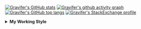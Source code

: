 <!--
**Gravifer/Gravifer** is a ✨ _special_ ✨ repository because its `README.md` (this file) appears on your GitHub profile.

Here are some ideas to get you started:

- 🔭 I’m currently working on ...
- 🌱 I’m currently learning ...
- 👯 I’m looking to collaborate on ...
- 🤔 I’m looking for help with ...
- 💬 Ask me about ...
- 📫 How to reach me: ...
- 😄 Pronouns: ...
- ⚡ Fun fact: ...
-->

<!-- ![Metrics](https://github.com/my-github-user/my-github-user/blob/main/github-metrics.svg) -->

<!-- [![Gravifer's GitHub Streak](https://github-readme-streak-stats.herokuapp.com/?user=Gravifer&theme=default&background=ffffff0a&border=00000000&stroke=80808080&currStreakNum=808080&sideNums=808080&sideLabels=808080&dates=808080)](https://github.com/DenverCoder1/github-readme-streak-stats) -->
<!-- [![Contribution Stats](https://github-contribution-stats.vercel.app/api/?username=Gravifer)](https://github.com/LordDashMe/github-contribution-stats/)  -->
[![Gravifer's GitHub stats](https://github-readme-stats.vercel.app/api?username=Gravifer&theme=default&bg_color=ffffff0a&text_color=808080&hide_border=true&show_icons=true&count_private=true)](https://github.com/anuraghazra/github-readme-stats)
[![Gravifer's github activity graph](https://activity-graph.herokuapp.com/graph?username=Gravifer&bg_color=ffffff0a&color=3080ed&line=5094f0&point=4d72f2&hide_border=true)](https://github.com/ashutosh00710/github-readme-activity-graph)
[![Gravifer's GitHub top langs](https://github-readme-stats.vercel.app/api/top-langs/?username=Gravifer&theme=default&bg_color=ffffff0a&text_color=808080&hide_border=true&show_icons=true&count_private=true&layout=compact)](https://github.com/anuraghazra/github-readme-stats)
[![Gravifer's StackExchange profile](https://stackexchange.com/users/flair/18316138.png?theme=clean)](https://mathematica.stackexchange.com/users/72025)
<!-- [![Visitors](https://visitor-badge.glitch.me/badge?page_id=Gravifer.Gravifer)](https://github.com/Gravifer/) -->
<!-- <div itemscope itemtype="https://schema.org/Person"><a itemprop="sameAs" content="https://orcid.org/0000-0003-0337-9274" href="https://orcid.org/0000-0003-0337-9274" target="orcid.widget" rel="me noopener noreferrer" style="vertical-align:top;"><img src="https://orcid.org/sites/default/files/images/orcid_16x16.png" style="width:1em;margin-right:.5em;" alt="ORCID iD icon">https://orcid.org/0000-0003-0337-9274</a></div> -->
<!-- [![Gravifer's ORCID id](https://img.shields.io/static/v1?label=ORCID&message=0000-0003-0337-9274&style=flat&logo=orcid7logoColor=white&color=a6ce39)](https://orcid.org/0000-0003-0337-9274) -->

<details>
  <summary>
    <strong>My Working Style</strong><!--<a href="https://wakatime.com/badge/github/Gravifer/Gravifer"><img src="https://wakatime.com/badge/github/Gravifer/Gravifer.svg" alt="time tracker"></a>-->
  </summary>

[![time tracker](https://wakatime.com/badge/github/Gravifer/Gravifer.svg)](https://wakatime.com/badge/github/Gravifer/Gravifer)
<!--START_SECTION:waka-->
![Profile Views](http://img.shields.io/badge/Profile%20Views-19-blue)

![Lines of code](https://img.shields.io/badge/From%20Hello%20World%20I%27ve%20Written-820726%20lines%20of%20code-blue)

**I'm an Early 🐤** 

```text
🌞 Morning    84 commits     ███░░░░░░░░░░░░░░░░░░░░░░   13.15% 
🌆 Daytime    295 commits    ███████████░░░░░░░░░░░░░░   46.17% 
🌃 Evening    206 commits    ████████░░░░░░░░░░░░░░░░░   32.24% 
🌙 Night      54 commits     ██░░░░░░░░░░░░░░░░░░░░░░░   8.45%

```


📊 **This Week I Spent My Time On** 

```text
💬 Programming Languages: 
Browsing                 18 hrs 28 mins      ██████████████░░░░░░░░░░░   58.53% 
Other                    8 hrs 10 mins       ██████░░░░░░░░░░░░░░░░░░░   25.89% 
Julia                    4 hrs 11 mins       ███░░░░░░░░░░░░░░░░░░░░░░   13.26% 
MATLAB                   28 mins             ░░░░░░░░░░░░░░░░░░░░░░░░░   1.53% 
LaTeX                    11 mins             ░░░░░░░░░░░░░░░░░░░░░░░░░   0.59%

🔥 Editors: 
Browser                  23 hrs 23 mins      ██████████████████░░░░░░░   74.11% 
VS Code                  4 hrs 44 mins       ███░░░░░░░░░░░░░░░░░░░░░░   15.0% 
Powerpoint               3 hrs 26 mins       ██░░░░░░░░░░░░░░░░░░░░░░░   10.89%

🐱‍💻 Projects: 
literature-reading       20 hrs 55 mins      ████████████████░░░░░░░░░   66.29% 
CFD-final-2              3 hrs 24 mins       ██░░░░░░░░░░░░░░░░░░░░░░░   10.81% 
queue-sdp                2 hrs 13 mins       █░░░░░░░░░░░░░░░░░░░░░░░░   7.08% 
CFD2021-G4-Projects      2 hrs 4 mins        █░░░░░░░░░░░░░░░░░░░░░░░░   6.55% 
Unknown Project          1 hr 59 mins        █░░░░░░░░░░░░░░░░░░░░░░░░   6.31%

💻 Operating System: 
Windows                  31 hrs 33 mins      █████████████████████████   100.0%

```

**I Mostly Code in Mathematica** 

```text
Mathematica              8 repos             ███████████░░░░░░░░░░░░░░   47.06% 
TeX                      2 repos             ███░░░░░░░░░░░░░░░░░░░░░░   11.76% 
MATLAB                   2 repos             ███░░░░░░░░░░░░░░░░░░░░░░   11.76% 
Assembly                 1 repo              █░░░░░░░░░░░░░░░░░░░░░░░░   5.88% 
Python                   1 repo              █░░░░░░░░░░░░░░░░░░░░░░░░   5.88%

```



 Last Updated on 04/07/2021
<!--END_SECTION:waka-->
</details>

